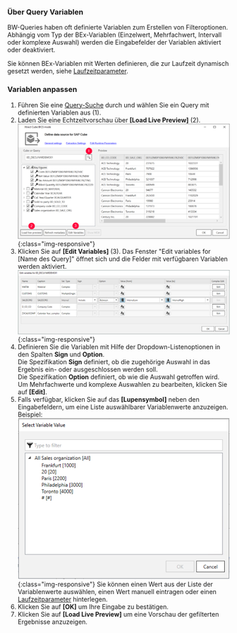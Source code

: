 
### Über Query Variablen
BW-Queries haben oft definierte Variablen zum Erstellen von Filteroptionen. 
Abhängig vom Typ der BEx-Variablen (Einzelwert, Mehrfachwert, Intervall oder komplexe Auswahl) werden die Eingabefelder der Variablen aktiviert oder deaktiviert.

Sie können BEx-Variablen mit Werten definieren, die zur Laufzeit dynamisch gesetzt werden, siehe [Laufzeitparameter](./edit-runtime-parameters).

### Variablen anpassen
1. Führen Sie eine [Query-Suche](./eine-bw-cube-quelle-definieren#nach-bw-cube-oder-query-suchen) durch und wählen Sie ein Query mit definierten Variablen aus (1).
2. Laden Sie eine Echtzeitvorschau über **[Load Live Preview]** (2). 
![Edit-Variables-Button](/img/content/XU-BExQuery-Variable.png){:class="img-responsive"}
3. Klicken Sie auf **[Edit Variables]** (3). Das Fenster "Edit variables for [Name des Query]" öffnet sich und die Felder mit verfügbaren Variablen werden aktiviert.
![Edit-Variables](/img/content/Edit-Variables.png){:class="img-responsive"}
4. Definieren Sie die Variablen mit Hilfe der Dropdown-Listenoptionen in den Spalten **Sign** und **Option**. <br>
Die Spezifikation **Sign** definiert, ob die zugehörige Auswahl in das Ergebnis ein- oder ausgeschlossen werden soll.<br>
Die Spezifikation **Option** definiert, ob wie die Auswahl getroffen wird. <br>
Um Mehrfachwerte und komplexe Auswahlen zu bearbeiten, klicken Sie auf **[Edit]**.
5. Falls verfügbar, klicken Sie auf das **[Lupensymbol]** neben den Eingabefeldern, um eine Liste auswählbarer Variablenwerte anzuzeigen. Beispiel:<br>
![Edit Variables](/img/content/xfa/xfa_query_var.png){:class="img-responsive"}
Sie können einen Wert aus der Liste der Variablenwerte auswählen, einen Wert manuell eintragen oder einen [Laufzeitparameter](./edit-runtime-parameters) hinterlegen.
6. Klicken Sie auf **[OK]** um Ihre Eingabe zu bestätigen. 
7. Klicken Sie auf **[Load Live Preview]** um eine Vorschau der gefilterten Ergebnisse anzuzeigen.
